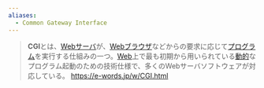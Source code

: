 ```yaml
---
aliases:
  - Common Gateway Interface
---
```

> **CGI**とは、[Webサーバ](https://e-words.jp/w/Web%E3%82%B5%E3%83%BC%E3%83%90.html "Webサーバ")が、[Webブラウザ](https://e-words.jp/w/Web%E3%83%96%E3%83%A9%E3%82%A6%E3%82%B6.html "Webブラウザ")などからの要求に応じて[プログラム](https://e-words.jp/w/%E3%83%97%E3%83%AD%E3%82%B0%E3%83%A9%E3%83%A0.html "プログラム")を実行する仕組みの一つ。[Web](https://e-words.jp/w/Web.html "Web")上で最も初期から用いられている[動的](https://e-words.jp/w/%E5%8B%95%E7%9A%84.html "動的")なプログラム起動のための技術仕様で、多くのWebサーバソフトウェアが対応している。
> https://e-words.jp/w/CGI.html


